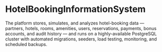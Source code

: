 # HotelBookingInformationSystem
The platform stores, simulates, and analyzes hotel-booking data — partners, hotels, rooms, amenities, users, reservations, payments, bonus accounts, and audit history — and runs on a highly-available PostgreSQL cluster with automated migrations, seeders, load testing, monitoring, and scheduled backups.
